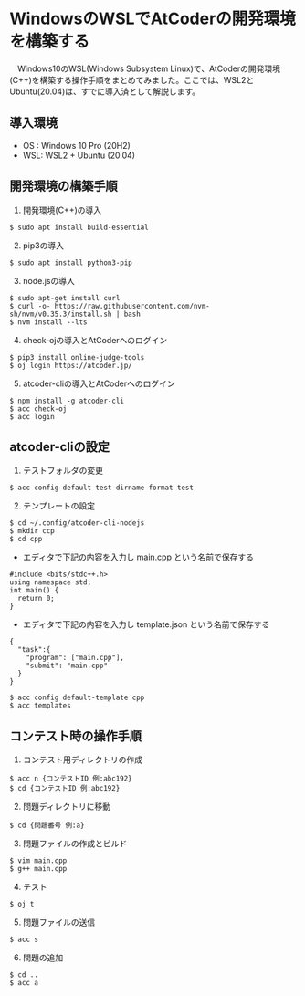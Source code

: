 # WindowsのWSLでAtCoderの開発環境を構築する

　Windows10のWSL(Windows Subsystem Linux)で、AtCoderの開発環境(C++)を構築する操作手順をまとめてみました。ここでは、WSL2とUbuntu(20.04)は、すでに導入済として解説します。

## 導入環境

- OS : Windows 10 Pro (20H2)
- WSL: WSL2 + Ubuntu (20.04)

## 開発環境の構築手順

1. 開発環境(C++)の導入
```
$ sudo apt install build-essential
```
2. pip3の導入
```
$ sudo apt install python3-pip
```
3. node.jsの導入
```
$ sudo apt-get install curl
$ curl -o- https://raw.githubusercontent.com/nvm-sh/nvm/v0.35.3/install.sh | bash
$ nvm install --lts
```
4. check-ojの導入とAtCoderへのログイン
```
$ pip3 install online-judge-tools
$ oj login https://atcoder.jp/
```
5. atcoder-cliの導入とAtCoderへのログイン
```
$ npm install -g atcoder-cli
$ acc check-oj
$ acc login
```

## atcoder-cliの設定

1. テストフォルダの変更
```
$ acc config default-test-dirname-format test
```
2. テンプレートの設定
```
$ cd ~/.config/atcoder-cli-nodejs
$ mkdir ccp
$ cd cpp
```
  - エディタで下記の内容を入力し main.cpp という名前で保存する
```
#include <bits/stdc++.h>
using namespace std;
int main() {
  return 0;
}
```
  - エディタで下記の内容を入力し template.json という名前で保存する
```
{
  "task":{
    "program": ["main.cpp"],
    "submit": "main.cpp"
  }
}
```
```
$ acc config default-template cpp
$ acc templates
```

## コンテスト時の操作手順

1. コンテスト用ディレクトリの作成
```
$ acc n {コンテストID 例:abc192}
$ cd {コンテストID 例:abc192}
```

2. 問題ディレクトリに移動
```
$ cd {問題番号 例:a}
```

3. 問題ファイルの作成とビルド
```
$ vim main.cpp
$ g++ main.cpp
```

4. テスト
```
$ oj t
```

5. 問題ファイルの送信
```
$ acc s
```

6. 問題の追加
```
$ cd ..
$ acc a
```
